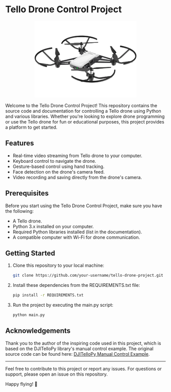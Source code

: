 # Tello Drone Control Project

<p align="center">
    <img width="320" height="240" src="https://raw.githubusercontent.com/jonah-gr/tello-drone-control-project/master/images/drone_image.jpg">
</p>

Welcome to the Tello Drone Control Project! This repository contains the source code and documentation for controlling a Tello drone using Python and various libraries. Whether you're looking to explore drone programming or use the Tello drone for fun or educational purposes, this project provides a platform to get started.

## Features

- Real-time video streaming from Tello drone to your computer.
- Keyboard control to navigate the drone.
- Gesture-based control using hand tracking.
- Face detection on the drone's camera feed.
- Video recording and saving directly from the drone's camera.

## Prerequisites

Before you start using the Tello Drone Control Project, make sure you have the following:

- A Tello drone.
- Python 3.x installed on your computer.
- Required Python libraries installed (list in the documentation).
- A compatible computer with Wi-Fi for drone communication.

## Getting Started

1. Clone this repository to your local machine:

   ```bash
   git clone https://github.com/your-username/tello-drone-project.git

2. Install these dependencies from the REQUIREMENTS.txt file:

    ```bash
    pip install -r REQUIREMENTS.txt

3. Run the project by executing the main.py script:
    ```bash
    python main.py

## Acknowledgements

Thank you to the author of the inspiring code used in this project, which is based on the DJITelloPy library's manual control example. The original source code can be found here: [DJITelloPy Manual Control Example](https://github.com/damiafuentes/DJITelloPy/blob/master/examples/manual-control-pygame.py).

---

Feel free to contribute to this project or report any issues. For questions or support, please open an issue on this repository.

Happy flying! 🚁
